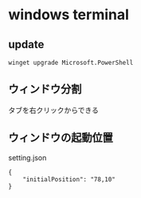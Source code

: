 
# windows terminal


## update

```
winget upgrade Microsoft.PowerShell
```


## ウィンドウ分割

タブを右クリックからできる


## ウィンドウの起動位置

setting.json

```
{
    "initialPosition": "78,10"
}
```


